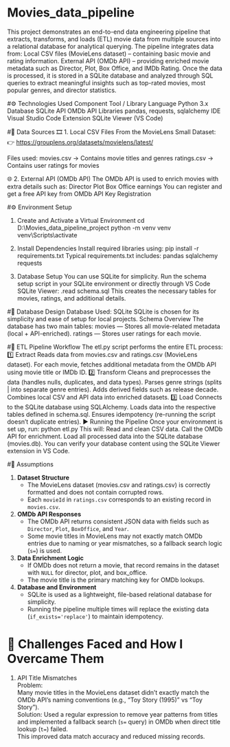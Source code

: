 # Movies_data_pipeline
This project demonstrates an end-to-end data engineering pipeline that extracts, transforms, and loads (ETL) movie data from multiple sources into a relational database for analytical querying.
The pipeline integrates data from:
Local CSV files (MovieLens dataset) – containing basic movie and rating information.
External API (OMDb API) – providing enriched movie metadata such as Director, Plot, Box Office, and IMDb Rating.
Once the data is processed, it is stored in a SQLite database and analyzed through SQL queries to extract meaningful insights such as top-rated movies, most popular genres, and director statistics.

#⚙️ Technologies Used
Component       	Tool / Library
Language        	Python 3.x
Database        	SQLite
API             	OMDb API
Libraries	        pandas, requests, sqlalchemy
IDE	              Visual Studio Code
Extension       	SQLite Viewer (VS Code)

#🧩 Data Sources
🎞 1. Local CSV Files
From the MovieLens Small Dataset:
👉 https://grouplens.org/datasets/movielens/latest/

Files used:
movies.csv → Contains movie titles and genres
ratings.csv → Contains user ratings for movies

🌐 2. External API (OMDb API)
The OMDb API
 is used to enrich movies with extra details such as:
Director
Plot
Box Office earnings
You can register and get a free API key from OMDb API Key Registration

#⚙️ Environment Setup

1. Create and Activate a Virtual Environment
cd D:\Movies_data_pipeline_project
python -m venv venv
venv\Scripts\activate

2. Install Dependencies
Install required libraries using:
pip install -r requirements.txt
Typical requirements.txt includes:
pandas
sqlalchemy
requests

3. Database Setup
You can use SQLite for simplicity.
Run the schema setup script in your SQLite environment or directly through VS Code SQLite Viewer:
.read schema.sql
This creates the necessary tables for movies, ratings, and additional details.

#🧱 Database Design
Database Used: SQLite
SQLite is chosen for its simplicity and ease of setup for local projects.
Schema Overview
The database has two main tables:
movies — Stores all movie-related metadata (local + API-enriched).
ratings — Stores user ratings for each movie.

#🔄 ETL Pipeline Workflow
The etl.py script performs the entire ETL process:
1️⃣ Extract
Reads data from movies.csv and ratings.csv (MovieLens dataset).
For each movie, fetches additional metadata from the OMDb API using movie title or IMDb ID.
2️⃣ Transform
Cleans and preprocesses the data (handles nulls, duplicates, and data types).
Parses genre strings (splits | into separate genre entries).
Adds derived fields such as release decade.
Combines local CSV and API data into enriched datasets.
3️⃣ Load
Connects to the SQLite database using SQLAlchemy.
Loads data into the respective tables defined in schema.sql.
Ensures idempotency (re-running the script doesn’t duplicate entries).
▶️ Running the Pipeline
Once your environment is set up, run:
python etl.py
This will:
Read and clean CSV data.
Call the OMDb API for enrichment.
Load all processed data into the SQLite database (movies.db).
You can verify your database content using the SQLite Viewer extension in VS Code.

#🧩 Assumptions
1. **Dataset Structure**  
   - The MovieLens dataset (movies.csv and ratings.csv) is correctly formatted and does not contain corrupted rows.
   - Each `movieId` in `ratings.csv` corresponds to an existing record in `movies.csv`.
2. **OMDb API Responses**  
   - The OMDb API returns consistent JSON data with fields such as `Director`, `Plot`, `BoxOffice`, and `Year`.
   - Some movie titles in MovieLens may not exactly match OMDb entries due to naming or year mismatches, so a fallback search logic (`s=`) is used.
3. **Data Enrichment Logic**  
   - If OMDb does not return a movie, that record remains in the dataset with `NULL` for director, plot, and box_office.
   - The movie title is the primary matching key for OMDb lookups.
4. **Database and Environment**  
   - SQLite is used as a lightweight, file-based relational database for simplicity.
   - Running the pipeline multiple times will replace the existing data (`if_exists='replace'`) to maintain idempotency.
  
# 🚧 Challenges Faced and How I Overcame Them
1. API Title Mismatches  
Problem:  
Many movie titles in the MovieLens dataset didn’t exactly match the OMDb API’s naming conventions (e.g., “Toy Story (1995)” vs “Toy Story”).  
Solution:
Used a regular expression to remove year patterns from titles and implemented a fallback search (`s=` query) in OMDb when direct title lookup (`t=`) failed.  
This improved data match accuracy and reduced missing records.

